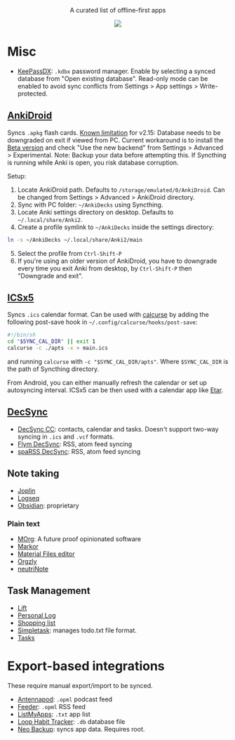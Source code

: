 <p align="center">A curated list of offline-first apps</p>
<p align="center"><a href="https://awesome.re" target="_blank"><img src="https://awesome.re/badge-flat.svg"></a></p>

# Misc
* [KeePassDX](https://github.com/Kunzisoft/KeePassDX): `.kdbx` password manager. Enable by 
selecting a synced database from "Open existing database". Read-only mode can be enabled to
avoid sync conflicts from Settings > App settings > Write-protected.

## [AnkiDroid](https://f-droid.org/en/packages/com.ichi2.anki)
Syncs `.apkg` flash cards. [Known limitation](https://forums.ankiweb.net/t/30356)
for v2.15: Database needs to be downgraded on exit if viewed from PC. Current
workaround is to install the [Beta version](https://github.com/ankidroid/Anki-Android/releases)
and check "Use the new backend" from Settings > Advanced > Experimental. Note:
Backup your data before attempting this. If Syncthing is running while Anki is
open, you risk database corruption.

Setup:
1. Locate AnkiDroid path. Defaults to `/storage/emulated/0/AnkiDroid`.
Can be changed from Settings > Advanced > AnkiDroid directory.
2. Sync with PC folder: `~/AnkiDecks` using Syncthing.
3. Locate Anki settings directory on desktop. Defaults to `~/.local/share/Anki2`.
4. Create a profile symlink to `~/AnkiDecks` inside the settings directory:
```bash
ln -s ~/AnkiDecks ~/.local/share/Anki2/main
```
5. Select the profile from `Ctrl-Shift-P`
6. If you're using an older version of AnkiDroid, you have to downgrade every
time you exit Anki from desktop, by `Ctrl-Shift-P` then "Downgrade and exit".

## [ICSx5](https://f-droid.org/packages/at.bitfire.icsdroid/)
Syncs `.ics` calendar format. Can be used with [calcurse](https://github.com/lfos/calcurse) by 
adding the following post-save hook in `~/.config/calcurse/hooks/post-save`:
```bash
#!/bin/sh
cd "$SYNC_CAL_DIR" || exit 1
calcurse -c ./apts -x > main.ics
```
and running `calcurse` with `-c "$SYNC_CAL_DIR/apts"`. Where `$SYNC_CAL_DIR` is the path
of Syncthing directory.

From Android, you can either manually refresh the calendar or set up autosyncing interval.
ICSx5 can be then used with a calendar app like [Etar](https://f-droid.org/packages/ws.xsoh.etar/).

## [DecSync](https://github.com/39aldo39/DecSync)
* [DecSync CC](https://f-droid.org/en/packages/org.decsync.cc): contacts, calendar and tasks. Doesn't support two-way syncing in `.ics` and `.vcf` formats.
* [Flym DecSync](https://f-droid.org/en/packages/org.decsync.flym): RSS, atom feed syncing
* [spaRSS DecSync](https://f-droid.org/en/packages/org.decsync.sparss.floss): RSS, atom feed syncing

## Note taking
* [Joplin](https://f-droid.org/en/packages/net.cozic.joplin/)
* [Logseq](https://github.com/logseq/logseq)
* [Obsidian](https://obsidian.md/): proprietary

### Plain text
* [MOrg](https://github.com/brvier/MOrg): A future proof opinionated software
* [Markor](https://f-droid.org/en/packages/com.appmindlab.nano)
* [Material Files editor](https://f-droid.org/en/packages/me.zhanghai.android.files/)
* [Orgzly](https://f-droid.org/packages/com.orgzly/)
* [neutriNote](https://f-droid.org/en/packages/com.appmindlab.nano)

## Task Management
* [Lift](https://f-droid.org/en/packages/ca.momi.lift)
* [Personal Log](https://f-droid.org/en/packages/com.tiwa.pl)
* [Shopping list](https://f-droid.org/en/packages/com.woefe.shoppinglist/)
* [Simpletask](https://f-droid.org/packages/nl.mpcjanssen.simpletask/): manages todo.txt file format.
* [Tasks](https://f-droid.org/en/packages/org.tasks/)

# Export-based integrations
These require manual export/import to be synced.
* [Antennapod](https://f-droid.org/en/packages/de.danoeh.antennapod): `.opml` podcast feed
* [Feeder](https://f-droid.org/en/packages/com.nononsenseapps.feeder): `.opml` RSS feed
* [ListMyApps](https://f-droid.org/en/packages/de.onyxbits.listmyapps): `.txt` app list
* [Loop Habit Tracker](https://f-droid.org/en/packages/org.isoron.uhabits): `.db` database file
* [Neo Backup](https://f-droid.org/en/packages/com.machiav3lli.backup/): syncs app data. Requires root.
